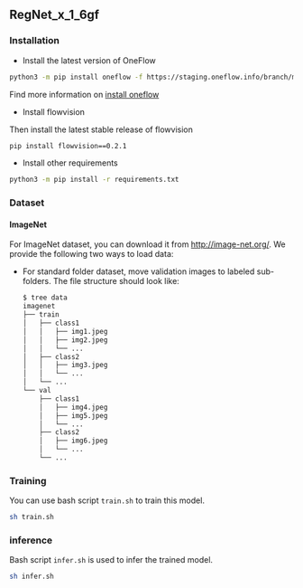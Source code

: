 ## RegNet_x_1_6gf

### Installation
- Install the latest version of OneFlow
```bash
python3 -m pip install oneflow -f https://staging.oneflow.info/branch/master/[PLATFORM]
```
Find more information on [install oneflow](https://github.com/Oneflow-Inc/oneflow#install-oneflow)

- Install flowvision

Then install the latest stable release of flowvision

```bash
pip install flowvision==0.2.1
```

- Install other requirements
```bash
python3 -m pip install -r requirements.txt
```

### Dataset
#### ImageNet
For ImageNet dataset, you can download it from http://image-net.org/. We provide the following two ways to load data:

- For standard folder dataset, move validation images to labeled sub-folders. The file structure should look like:
  ```bash
  $ tree data
  imagenet
  ├── train
  │   ├── class1
  │   │   ├── img1.jpeg
  │   │   ├── img2.jpeg
  │   │   └── ...
  │   ├── class2
  │   │   ├── img3.jpeg
  │   │   └── ...
  │   └── ...
  └── val
      ├── class1
      │   ├── img4.jpeg
      │   ├── img5.jpeg
      │   └── ...
      ├── class2
      │   ├── img6.jpeg
      │   └── ...
      └── ...


### Training

You can use bash script `train.sh` to train this model.

```bash
sh train.sh
```

### inference

Bash script `infer.sh` is used to infer the trained model.

```bash
sh infer.sh
```


